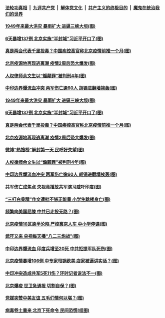 

####  [法轮功真相](../../../../basic/blob/master/README.md?t=06181102) &nbsp;|&nbsp; [九评共产党](../../../../9ping.md/blob/master/README.md?t=06181102) &nbsp;|&nbsp; [解体党文化](../../../../jtdwh.md/blob/master/README.md?t=06181102)  &nbsp;|&nbsp; [共产主义的终极目的](../../../../gczydzjmd.md/blob/master/README.md?t=06181102) &nbsp;|&nbsp; [魔鬼在统治我们的世界](../../../../mgztzwmdsj.md/blob/master/README.md?t=06181102) 

#### [1949年来最大洪灾 暴雨扩大 进逼三峡大坝(图)](../pages/p1/936903.md?t=06181102) 

#### [6天暴增137例 北京实施“半封城”习近平开口了(图)](../pages/p1/936866.md?t=06181102) 

#### [真是两会代表千里投毒？中国疾控高官称北京疫情前推一个月(图)](../pages/p1/936897.md?t=06181102) 

#### [北京疫源地再现逃离潮 疫情2周后恐大爆发(图)](../pages/p1/936884.md?t=06181102) 

#### [人权律师余文生以“煽颠罪”被判刑4年(图)](../pages/p1/936839.md?t=06181102) 

#### [中印边界爆流血冲突 两军伤亡逾60人 胡锡进翻墙挨轰(图)](../pages/p1/936853.md?t=06181102) 

#### [1949年来最大洪灾 暴雨扩大 进逼三峡大坝(图)](../pages/p1/936903.md?t=06181102) 

#### [6天暴增137例 北京实施“半封城”习近平开口了(图)](../pages/p1/936866.md?t=06181102) 

#### [真是两会代表千里投毒？中国疾控高官称北京疫情前推一个月(图)](../pages/p1/936897.md?t=06181102) 

#### [北京疫源地再现逃离潮 疫情2周后恐大爆发(图)](../pages/p1/936884.md?t=06181102) 

#### [微博“热搜榜”解封第一天 民呼好失望(图)](../pages/p1/936882.md?t=06181102) 



#### [人权律师余文生以“煽颠罪”被判刑4年(图)](../pages/p1/936839.md?t=06181102) 

#### [中印边界爆流血冲突 两军伤亡逾60人 胡锡进翻墙挨轰(图)](../pages/p1/936853.md?t=06181102) 

#### [共军伤亡成焦点 央视竟播放共军演习威吓印度(图)](../pages/p1/936854.md?t=06181102) 

#### [“三打白骨精”作文遭批不够正能量 小学生跳楼身亡(图)](../pages/p1/936804.md?t=06181102) 

#### [频繁向美国屈膝 中共已走投无路？(图)](../pages/p1/936792.md?t=06181102) 

#### [北京疫情16区逾半沦陷 严控离京人车 中小学停课(图)](../pages/p1/936787.md?t=06181102) 

#### [武吓又来 央视每天播“八二三炮战”(图)](../pages/p1/936766.md?t=06181102) 

#### [中印边界爆流血 印度兵增至20死 中共拒提军队死伤(图)](../pages/p1/936772.md?t=06181102) 

#### [北京疫情暴增106例 中专家甩锅欧美 店家被逼讲实话？(图)](../pages/p1/936760.md?t=06181102) 

#### [中印冲突造成共军5死11伤？环时记者说法不一(图)](../pages/p1/936754.md?t=06181102) 

#### [北京爆疫 世卫急通报 切割自保？(图)](../pages/p1/936677.md?t=06181102) 

#### [党媒突赞中美友谊 五毛们情何以堪？(图)](../pages/p1/936673.md?t=06181102) 

#### [病毒卷土重来 北京下死命令 民间恐慌(组图)](../pages/p1/936667.md?t=06181102) 

